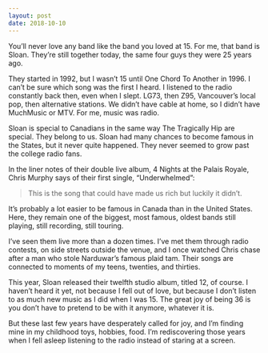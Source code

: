 ```yaml
---
layout: post
date: 2018-10-10
---
```


You’ll never love any band like the band you loved at 15. For me, that band is Sloan. They’re still together today, the same four guys they were 25 years ago. 

They started in 1992, but I wasn’t 15 until One Chord To Another in 1996. I can’t be sure which song was the first I heard. I listened to the radio constantly back then, even when I slept. LG73, then Z95, Vancouver’s local pop, then alternative stations. We didn’t have cable at home, so I didn’t have MuchMusic or MTV. For me, music was radio. 

Sloan is special to Canadians in the same way The Tragically Hip are special. They belong to us. Sloan had many chances to become famous in the States, but it never quite happened. They never seemed to grow past the college radio fans. 

In the liner notes of their double live album, 4 Nights at the Palais Royale, Chris Murphy says of their first single, “Underwhelmed”:

> This is the song that could have made us rich but luckily it didn’t.

It’s probably a lot easier to be famous in Canada than in the United States. Here, they remain one of the biggest, most famous, oldest bands still playing, still recording, still touring. 

I’ve seen them live more than a dozen times. I’ve met them through radio contests, on side streets outside the venue, and I once watched Chris chase after a man who stole Narduwar’s famous plaid tam. Their songs are connected to moments of my teens, twenties, and thirties. 

This year, Sloan released their twelfth studio album, titled 12, of course. I haven’t heard it yet, not because I fell out of love, but because I don’t listen to as much new music as I did when I was 15. The great joy of being 36 is you don’t have to pretend to be with it anymore, whatever it is. 

But these last few years have desperately called for joy, and I’m finding mine in my childhood toys, hobbies, food. I’m rediscovering those years when I fell asleep listening to the radio instead of staring at a screen. 
